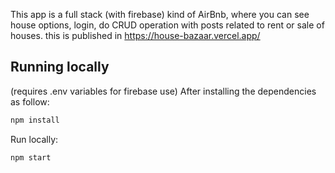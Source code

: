 This app is a full stack (with firebase) kind of AirBnb, where you can see house options, login, do CRUD operation with posts related to rent or sale of houses. this is published in https://house-bazaar.vercel.app/

## Running locally
(requires .env variables for firebase use)
After installing the dependencies as follow:

```sh
npm install
```

Run locally:

```sh
npm start
```

